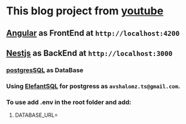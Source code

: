 # This blog project from [youtube](https://www.youtube.com/watch?v=5pFKw5iLL4s&list=PLVfq1luIZbSnytbsm2i8Ocf_hyUHTsqbZ&index=1)

## [Angular](https://angular.io/) as FrontEnd at `http://localhost:4200`

## [Nestjs](https://nestjs.com/) as BackEnd at `http://localhost:3000`

### [postgresSQL](https://www.postgresql.org/) as DataBase

### Using [ElefantSQL](https://www.elephantsql.com/) for postgress as `avshalomz.ts@gmail.com`.

### To use add .env in the root folder and add:

1. DATABASE_URL=<ElefantSQL-connection-string>
